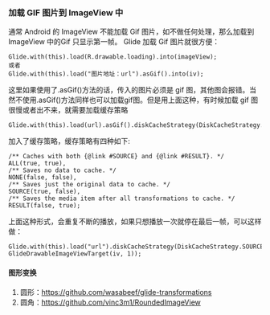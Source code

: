 ### 加载 GIF 图片到 ImageView 中
通常 Android 的 ImageView 不能加载 Gif 图片，如不做任何处理，那么加载到 ImageView 中的Gif 只显示第一帧。 
Glide 加载 Gif 图片就很方便：
```
Glide.with(this).load(R.drawable.loading).into(imageView); 
或者
Glide.with(this).load("图片地址：url").asGif().into(iv);
```
这里如果使用了.asGif()方法的话，传入的图片必须是 gif 图，其他图会报错。当然不使用.asGif()方法同样也可以加载gif图。但是用上面这种，有时候加载 gif 图很慢或者出不来，就需要加载缓存策略
```
Glide.with(this).load(url).asGif().diskCacheStrategy(DiskCacheStrategy.SOURCE).into(imageView);
```
加入了缓存策略，缓存策略有四种如下:
```
/** Caches with both {@link #SOURCE} and {@link #RESULT}. */
ALL(true, true),
/** Saves no data to cache. */
NONE(false, false),
/** Saves just the original data to cache. */
SOURCE(true, false),
/** Saves the media item after all transformations to cache. */
RESULT(false, true);
```

上面这种形式，会重复不断的播放，如果只想播放一次就停在最后一帧，可以这样做：
```
Glide.with(this).load("url").diskCacheStrategy(DiskCacheStrategy.SOURCE).into(new GlideDrawableImageViewTarget(iv, 1));
```

#### 图形变换

1. 圆形：https://github.com/wasabeef/glide-transformations
2. 圆角：https://github.com/vinc3m1/RoundedImageView